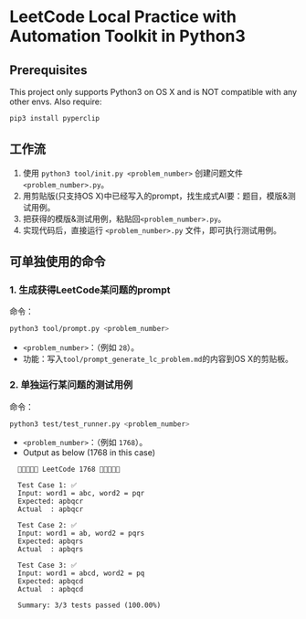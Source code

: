 # LeetCode Local Practice with Automation Toolkit in Python3


## Prerequisites
This project only supports Python3 on OS X and is NOT compatible with any other envs.
Also require: 
```bash
pip3 install pyperclip
```

## 工作流

1. 使用 `python3 tool/init.py <problem_number>` 创建问题文件`<problem_number>.py`。
2. 用剪贴版(只支持OS X)中已经写入的prompt，找生成式AI要：题目，模版&测试用例。
3. 把获得的模版&测试用例，粘贴回`<problem_number>.py`。
4. 实现代码后，直接运行 `<problem_number>.py` 文件，即可执行测试用例。

## 可单独使用的命令

### 1. 生成获得LeetCode某问题的prompt

命令：

```bash
python3 tool/prompt.py <problem_number>
```

- `<problem_number>`：（例如 `28`）。
- 功能：写入`tool/prompt_generate_lc_problem.md`的内容到OS X的剪贴板。

### 2. 单独运行某问题的测试用例

命令：

```bash
python3 test/test_runner.py <problem_number>
```

- `<problem_number>`：（例如 `1768`）。
- Output as below (1768 in this case)

```
  🎉🎉🎉🎉🎉 LeetCode 1768 🎉🎉🎉🎉🎉

  Test Case 1: ✅
  Input: word1 = abc, word2 = pqr
  Expected: apbqcr
  Actual  : apbqcr
  
  Test Case 2: ✅
  Input: word1 = ab, word2 = pqrs
  Expected: apbqrs
  Actual  : apbqrs
  
  Test Case 3: ✅
  Input: word1 = abcd, word2 = pq
  Expected: apbqcd
  Actual  : apbqcd
  
  Summary: 3/3 tests passed (100.00%)

```